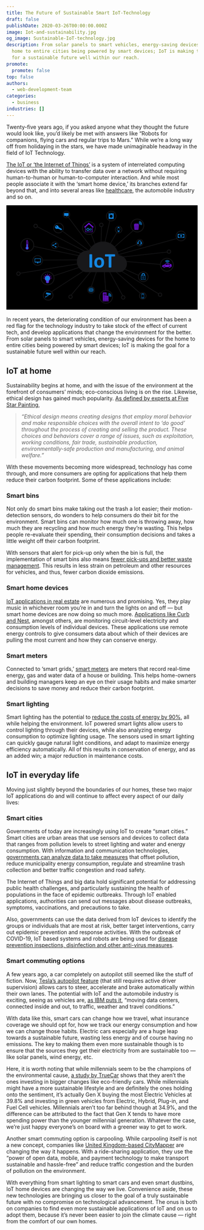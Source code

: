 ```yaml
---
title: The Future of Sustainable Smart IoT-Technology
draft: false
publishDate: 2020-03-26T00:00:00.000Z
image: Iot-and-sustainability.jpg
og_image: Sustainable-IoT-technology.jpg
description: From solar panels to smart vehicles, energy-saving devices for the
  home to entire cities being powered by smart devices; IoT is making the goal
  for a sustainable future well within our reach.
promote:
  promote: false
top: false
authors:
  - web-development-team
categories:
  - business
industries: []
---
```

Twenty-five years ago, if you asked anyone what they thought the future would look like, you’d likely be met with answers like “Robots for companions, flying cars and regular trips to Mars.” While we’re a long way off from holidaying in the stars, we have made unimaginable headway in the field of IoT Technology.

<a href="https://www.fraud-magazine.com/article.aspx?id=4295000555" target="_blank">The IoT or ‘the Internet of Things’</a> is a system of interrelated computing devices with the ability to transfer data over a network without requiring human-to-human or human-to-computer interaction. And while most people associate it with the ‘smart home device,’ its branches extend far beyond that, and into several areas like <a href="https://anadea.info/blog/healthcare-future-integrating-medical-devices-with-health-apps" target="_blank">healthcare</a>, the automobile industry and so on.


![Sustainable IoT technology](Sustainable-IoT-technology.jpg)

In recent years, the deteriorating condition of our environment has been a red flag for the technology industry to take stock of the effect of current tech, and develop applications that change the environment for the better. From solar panels to smart vehicles, energy-saving devices for the home to entire cities being powered by smart devices; IoT is making the goal for a sustainable future well within our reach.

## IoT at home

Sustainability begins at home, and with the issue of the environment at the forefront of consumers’ minds; eco-conscious living is on the rise. Likewise, ethical design has gained much popularity. <a href="https://www.fivestarpainting.com/blog/2019/november/sustainable-home-decor-guide-ethical-and-eco-fri/" target="_blank">As defined by experts at Five Star Painting</a>,

> *“Ethical design means creating designs that employ moral behavior and make responsible choices with the overall intent to ‘do good’ throughout the process of creating and selling the product. These choices and behaviors cover a range of issues, such as exploitation, working conditions, fair trade, sustainable production, environmentally-safe production and manufacturing, and animal welfare.”*

With these movements becoming more widespread, technology has come through, and more consumers are opting for applications that help them reduce their carbon footprint. Some of these applications include:

### Smart bins

Not only do smart bins make taking out the trash a lot easier; their motion-detection sensors, do wonders to help consumers do their bit for the environment. Smart bins can monitor how much one is throwing away, how much they are recycling and how much energy they’re wasting. This helps people re-evaluate their spending, their consumption decisions and takes a little weight off their carbon footprint.

With sensors that alert for pick-up only when the bin is full, the implementation of smart bins also means <a href="https://hub.beesmart.city/en/solutions/smart-environment/smart-waste-management-solutions-in-smart-cities" target="_blank">fewer pick-ups and better waste management</a>. This results in less strain on petroleum and other resources for vehicles, and thus, fewer carbon dioxide emissions.

### Smart home devices

<a href="https://anadea.info/blog/how-iot-can-help-realtors" target="_blank">IoT applications in real estate</a> are numerous and promising. Yes, they play music in whichever room you’re in and turn the lights on and off — but smart home devices are now doing so much more. <a href="https://builtin.com/internet-things/iot-environment-sustainability-green-examples" target="_blank">Applications like Curb and Nest</a>, amongst others, are monitoring circuit-level electricity and consumption levels of individual devices. These applications use remote energy controls to give consumers data about which of their devices are pulling the most current and how they can conserve energy.

### Smart meters

Connected to ‘smart grids,’ <a href="https://www.businessinsider.com/smart-meters-utilities-iot-energy-water?IR=T" target="_blank">smart meters</a> are meters that record real-time energy, gas and water data of a house or building. This helps home-owners and building managers keep an eye on their usage habits and make smarter decisions to save money and reduce their carbon footprint.

### Smart lighting

Smart lighting has the potential to <a href="https://thefutureofthings.com/11159-iot-changing-face-led-lighting/" target="_blank">reduce the costs of energy by 90%</a>, all while helping the environment. IoT powered smart lights allow users to control lighting through their devices, while also analyzing energy consumption to optimize lighting usage. The sensors used in smart lighting can quickly gauge natural light conditions, and adapt to maximize energy efficiency automatically. All of this results in conservation of energy, and as an added win; a major reduction in maintenance costs.

## IoT in everyday life

Moving just slightly beyond the boundaries of our homes, these two major IoT applications do and will continue to affect every aspect of our daily lives:

### Smart cities

Governments of today are increasingly using IoT to create “smart cities.” Smart cities are urban areas that use sensors and devices to collect data that ranges from pollution levels to street lighting and water and energy consumption. With information and communication technologies, <a href="https://www.thalesgroup.com/en/markets/digital-identity-and-security/iot/inspired/smart-cities" target="_blank">governments can analyze data to take measures</a> that offset pollution, reduce municipality energy consumption, regulate and streamline trash collection and better traffic congestion and road safety.

The Internet of Things and big data hold significant potential for addressing public health challenges, and particularly sustaining the health of populations in the face of epidemic outbreaks. Through IoT enabled applications, authorities can send out messages about disease outbreaks, symptoms, vaccinations, and precautions to take.

Also, governments can use the data derived from IoT devices to identify the groups or individuals that are most at risk, better target interventions, carry out epidemic prevention and response activities. With the outbreak of COVID-19, IoT based systems and robots are being used for <a href="https://www.smartcitiesworld.net/news/news/how-5g-powered-robots-are-helping-china-fight-coronavirus-5154" target="_blank">disease prevention inspections, disinfection and other anti-virus measures</a>.

### Smart commuting options

A few years ago, a car completely on autopilot still seemed like the stuff of fiction. Now, <a href="https://www.tesla.com/autopilot" target="_blank">Tesla’s autopilot feature</a> (that still requires active driver supervision) allows cars to steer, accelerate and brake automatically within their own lanes. The potential with IoT and the automobile industry is exciting, seeing as vehicles are, <a href="https://www.ibm.com/business-operations/industries/automotive" target="_blank">as IBM puts it</a>, “moving data centers, connected inside and out, to traffic, weather and travel conditions.”

With data like this, smart cars can change how we travel, what insurance coverage we should opt for, how we track our energy consumption and how we can change those habits. Electric cars especially are a huge leap towards a sustainable future, wasting less energy and of course having no emissions. The key to making them even more sustainable though is to ensure that the sources they get their electricity from are sustainable too — like solar panels, wind energy, etc.

Here, it is worth noting that while millennials seem to be the champions of the environmental cause, <a href="https://www.truecar.com/blog/which-generation-is-going-green/" target="_blank">a study by TrueCar</a> shows that they aren’t the ones investing in bigger changes like eco-friendly cars. While millennials might have a more sustainable lifestyle and are definitely the ones holding onto the sentiment, it’s actually Gen X buying the most Electric Vehicles at 39.8% and investing in green vehicles from Electric, Hybrid, Plug-in, and Fuel Cell vehicles. Millennials aren’t too far behind though at 34.9%, and the difference can be attributed to the fact that Gen X tends to have more spending power than the younger millennial generation. Whatever the case, we’re just happy everyone’s on board with a greener way to get to work.

Another smart commuting option is carpooling. While carpooling itself is not a new concept, companies like <a href="https://citymapper.com/company" target="_blank">United Kingdom-based CityMapper</a> are changing the way it happens. With a ride-sharing application, they use the “power of open data, mobile, and payment technology to make transport sustainable and hassle-free” and reduce traffic congestion and the burden of pollution on the environment.


With everything from smart lighting to smart cars and even smart dustbins, IoT home devices are changing the way we live. Convenience aside, these new technologies are bringing us closer to the goal of a truly sustainable future with no compromise on technological advancement. The onus is both on companies to find even more sustainable applications of IoT and on us to adopt them, because it’s never been easier to join the climate cause — right from the comfort of our own homes.
